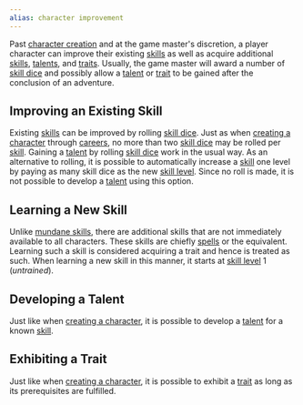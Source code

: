 ```yaml
---
alias: character improvement
---
```

   
Past [character creation](../Character%20Options/Creating%20a%20Character.md) and at the game master's discretion, a player character can improve their existing [skills](../Skills/Skills.md) as well as acquire additional [skills](../Skills/Skills.md), [talents](../Character%20Options/Talents.md), and [traits](../Character%20Options/Traits.md). Usually, the game master will award a number of [skill dice](../Character%20Options/Skill%20Dice.md) and possibly allow a [talent](../Character%20Options/Talents.md) or [trait](../Character%20Options/Traits.md) to be gained after the conclusion of an adventure.   
   
## Improving an Existing Skill   
Existing [skills](../Skills/Skills.md) can be improved by rolling [skill dice](../Character%20Options/Skill%20Dice.md). Just as when [creating a character](../Character%20Options/Creating%20a%20Character.md) through [careers](../Character%20Options/Careers.md), no more than two [skill dice](../Character%20Options/Skill%20Dice.md) may be rolled per [skill](../Skills/Skills.md). Gaining a [talent](../Character%20Options/Talents.md) by rolling [skill dice](../Character%20Options/Skill%20Dice.md) work in the usual way. As an alternative to rolling, it is possible to automatically increase a [skill](../Skills/Skills.md) one level by paying as many skill dice as the new [skill level](../Skills/Skill%20Level.md). Since no roll is made, it is not possible to develop a [talent](../Character%20Options/Talents.md) using this option.   
   
## Learning a New Skill   
Unlike [mundane skills](../Skills/Skills.md), there are additional skills that are not immediately available to all characters. These skills are chiefly [spells](../Magic/Spells%20and%20Magical%20Effects.md) or the equivalent. Learning such a skill is considered acquiring a trait and hence is treated as such. When learning a new skill in this manner, it starts at [skill level](../Skills/Skill%20Level.md) 1 (_untrained_).   
   
## Developing a Talent   
Just like when [creating a character](../Character%20Options/Creating%20a%20Character.md), it is possible to develop a [talent](../Character%20Options/Talents.md) for a known [skill](../Skills/Skills.md).   
   
## Exhibiting a Trait   
Just like when [creating a character](../Character%20Options/Creating%20a%20Character.md), it is possible to exhibit a [trait](../Character%20Options/Traits.md) as long as its prerequisites are fulfilled.
